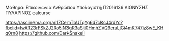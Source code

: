 Μάθημα: Επικοινωνία Ανθρώπου Υπολογιστή
Π2016136
ΔΙΟΝΥΣΗΣ ΠΥΛΑΡΙΝΟΣ
calcurse

https://asciinema.org/a/l1ZCemTbUTqYg6d7cKcJ4rdYc?fbclid=IwAR23rFSkZJ2Ro5iN3gR3aSiji0HmhZVQ9eruLjGi4mK747iz8wE_KHq0rn8
https://github.com/DarkSnakeII

